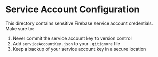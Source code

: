 # Service Account Configuration

This directory contains sensitive Firebase service account credentials.
Make sure to:
1. Never commit the service account key to version control
2. Add `serviceAccountKey.json` to your `.gitignore` file
3. Keep a backup of your service account key in a secure location
